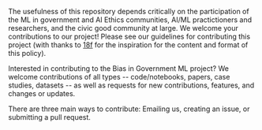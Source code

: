 The usefulness of this repository depends critically on the participation of the ML in government and AI Ethics communities, AI/ML practictioners and researchers, and the civic good community at large. We welcome your contributions to our project!  Please see our guidelines for contributing this project (with thanks to [18f](https://18f.gsa.gov) for the inspiration for the content and format of this policy). 

Interested in contributing to the Bias in Government ML project? We welcome contributions of all types -- code/notebooks, papers, case studies, datasets -- as well as requests for new contributions, features, and changes or updates.  

There are three main ways to contribute: Emailing us, creating an issue, or submitting a pull request.


